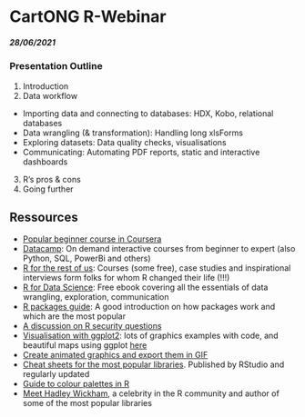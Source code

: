 # CartONG R-Webinar
##### 28/06/2021

### Presentation Outline
1. Introduction
2. Data workflow
  - Importing data and connecting to databases: HDX, Kobo, relational databases
  - Data wrangling (& transformation): Handling long xlsForms
  - Exploring datasets: Data quality checks, visualisations
  - Communicating: Automating PDF reports, static and interactive dashboards
3. R’s pros & cons      
4. Going further


## Ressources
- [Popular beginner course in Coursera](https://www.coursera.org/projects/getting-started-with-r)
- [Datacamp](https://www.datacamp.com/): On demand interactive courses from beginner to expert (also Python, SQL, PowerBi and others) 
- [R for the rest of us](https://rfortherestofus.com/): Courses (some free), case studies and inspirational interviews form folks for whom R changed their life (!!!)
- [R for Data Science](https://r4ds.had.co.nz/): Free ebook covering all the essentials of data wrangling, exploration, communication
- [R packages guide](https://www.datacamp.com/community/tutorials/r-packages-guide): A good introduction on how packages work and which are the most popular
- [A discussion on R security questions](https://support.rstudio.com/hc/en-us/articles/360042593974-R-and-R-Package-Security)
- [Visualisation with ggplot2](https://www.r-graph-gallery.com/): lots of graphics examples with code, and beautiful  maps using ggplot [here](https://timogrossenbacher.ch/2016/12/beautiful-thematic-maps-with-ggplot2-only/)
- [Create animated graphics and export them in GIF](https://gganimate.com/)
- [Cheat sheets for the most popular libraries](https://www.rstudio.com/resources/cheatsheets/). Published by RStudio and regularly updated
- [Guide to colour palettes in R](https://www.datanovia.com/en/blog/top-r-color-palettes-to-know-for-great-data-visualization/)
- [Meet Hadley Wickham](http://hadley.nz/), a celebrity in the R community and author of some of the most popular libraries

